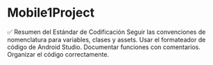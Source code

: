 # Mobile1Project
✅ Resumen del Estándar de Codificación
Seguir las convenciones de nomenclatura para variables, clases y assets.
Usar el formateador de código de Android Studio.
Documentar funciones con comentarios.
Organizar el código correctamente.
